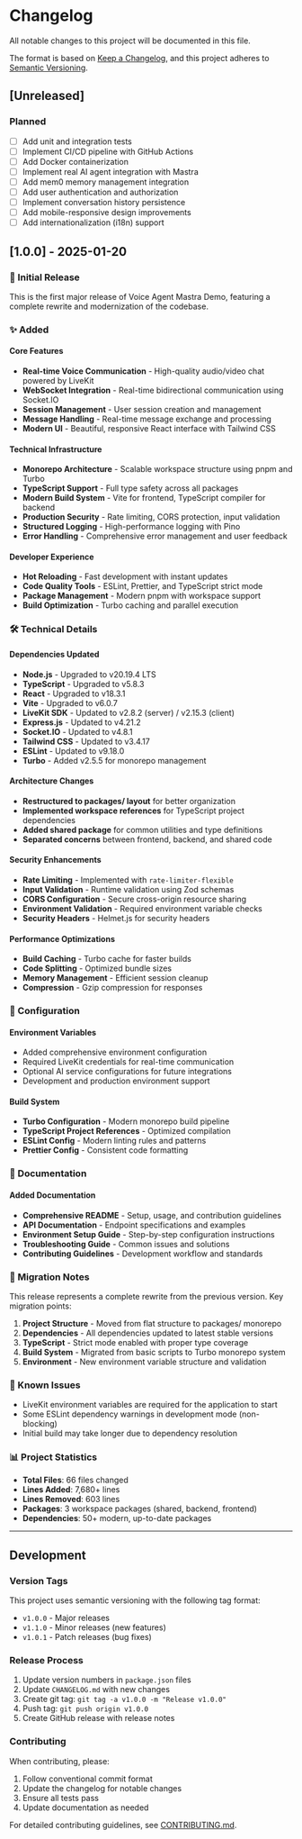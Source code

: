 # Changelog

All notable changes to this project will be documented in this file.

The format is based on [Keep a Changelog](https://keepachangelog.com/en/1.0.0/),
and this project adheres to [Semantic Versioning](https://semver.org/spec/v2.0.0.html).

## [Unreleased]

### Planned
- [ ] Add unit and integration tests
- [ ] Implement CI/CD pipeline with GitHub Actions
- [ ] Add Docker containerization
- [ ] Implement real AI agent integration with Mastra
- [ ] Add mem0 memory management integration
- [ ] Add user authentication and authorization
- [ ] Implement conversation history persistence
- [ ] Add mobile-responsive design improvements
- [ ] Add internationalization (i18n) support

## [1.0.0] - 2025-01-20

### 🎉 Initial Release

This is the first major release of Voice Agent Mastra Demo, featuring a complete rewrite and modernization of the codebase.

### ✨ Added

#### Core Features
- **Real-time Voice Communication** - High-quality audio/video chat powered by LiveKit
- **WebSocket Integration** - Real-time bidirectional communication using Socket.IO
- **Session Management** - User session creation and management
- **Message Handling** - Real-time message exchange and processing
- **Modern UI** - Beautiful, responsive React interface with Tailwind CSS

#### Technical Infrastructure
- **Monorepo Architecture** - Scalable workspace structure using pnpm and Turbo
- **TypeScript Support** - Full type safety across all packages
- **Modern Build System** - Vite for frontend, TypeScript compiler for backend
- **Production Security** - Rate limiting, CORS protection, input validation
- **Structured Logging** - High-performance logging with Pino
- **Error Handling** - Comprehensive error management and user feedback

#### Developer Experience
- **Hot Reloading** - Fast development with instant updates
- **Code Quality Tools** - ESLint, Prettier, and TypeScript strict mode
- **Package Management** - Modern pnpm with workspace support
- **Build Optimization** - Turbo caching and parallel execution

### 🛠️ Technical Details

#### Dependencies Updated
- **Node.js** - Upgraded to v20.19.4 LTS
- **TypeScript** - Upgraded to v5.8.3
- **React** - Upgraded to v18.3.1
- **Vite** - Upgraded to v6.0.7
- **LiveKit SDK** - Updated to v2.8.2 (server) / v2.15.3 (client)
- **Express.js** - Updated to v4.21.2
- **Socket.IO** - Updated to v4.8.1
- **Tailwind CSS** - Updated to v3.4.17
- **ESLint** - Updated to v9.18.0
- **Turbo** - Added v2.5.5 for monorepo management

#### Architecture Changes
- **Restructured to packages/ layout** for better organization
- **Implemented workspace references** for TypeScript project dependencies
- **Added shared package** for common utilities and type definitions
- **Separated concerns** between frontend, backend, and shared code

#### Security Enhancements
- **Rate Limiting** - Implemented with `rate-limiter-flexible`
- **Input Validation** - Runtime validation using Zod schemas
- **CORS Configuration** - Secure cross-origin resource sharing
- **Environment Validation** - Required environment variable checks
- **Security Headers** - Helmet.js for security headers

#### Performance Optimizations
- **Build Caching** - Turbo cache for faster builds
- **Code Splitting** - Optimized bundle sizes
- **Memory Management** - Efficient session cleanup
- **Compression** - Gzip compression for responses

### 🔧 Configuration

#### Environment Variables
- Added comprehensive environment configuration
- Required LiveKit credentials for real-time communication
- Optional AI service configurations for future integrations
- Development and production environment support

#### Build System
- **Turbo Configuration** - Modern monorepo build pipeline
- **TypeScript Project References** - Optimized compilation
- **ESLint Config** - Modern linting rules and patterns
- **Prettier Config** - Consistent code formatting

### 📖 Documentation

#### Added Documentation
- **Comprehensive README** - Setup, usage, and contribution guidelines
- **API Documentation** - Endpoint specifications and examples
- **Environment Setup Guide** - Step-by-step configuration instructions
- **Troubleshooting Guide** - Common issues and solutions
- **Contributing Guidelines** - Development workflow and standards

### 🔄 Migration Notes

This release represents a complete rewrite from the previous version. Key migration points:

1. **Project Structure** - Moved from flat structure to packages/ monorepo
2. **Dependencies** - All dependencies updated to latest stable versions
3. **TypeScript** - Strict mode enabled with proper type coverage
4. **Build System** - Migrated from basic scripts to Turbo monorepo system
5. **Environment** - New environment variable structure and validation

### 🐛 Known Issues

- LiveKit environment variables are required for the application to start
- Some ESLint dependency warnings in development mode (non-blocking)
- Initial build may take longer due to dependency resolution

### 📊 Project Statistics

- **Total Files**: 66 files changed
- **Lines Added**: 7,680+ lines
- **Lines Removed**: 603 lines
- **Packages**: 3 workspace packages (shared, backend, frontend)
- **Dependencies**: 50+ modern, up-to-date packages

---

## Development

### Version Tags

This project uses semantic versioning with the following tag format:
- `v1.0.0` - Major releases
- `v1.1.0` - Minor releases (new features)
- `v1.0.1` - Patch releases (bug fixes)

### Release Process

1. Update version numbers in `package.json` files
2. Update `CHANGELOG.md` with new changes
3. Create git tag: `git tag -a v1.0.0 -m "Release v1.0.0"`
4. Push tag: `git push origin v1.0.0`
5. Create GitHub release with release notes

### Contributing

When contributing, please:
1. Follow conventional commit format
2. Update the changelog for notable changes
3. Ensure all tests pass
4. Update documentation as needed

For detailed contributing guidelines, see [CONTRIBUTING.md](CONTRIBUTING.md). 